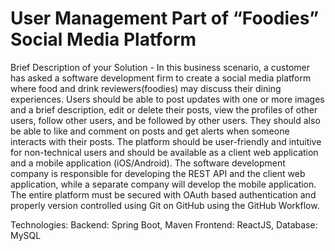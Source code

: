 # User Management Part of “Foodies” Social Media Platform

Brief Description of your Solution -
In this business scenario, a customer has asked a software development firm to create a social media platform where food and drink reviewers(foodies) may discuss their dining experiences. Users should be able to post updates with one or more images and a brief description, edit or delete their posts, view the profiles of other users, follow other users, and be followed by other users. They should also be able to like and comment on posts and get alerts when someone interacts with their posts. The platform should be user-friendly and intuitive for non-technical users and should be available as a client web application and a mobile application (iOS/Android). The software development company is responsible for developing the REST API and the client web application, while a separate company will develop the mobile application. The entire platform must be secured with OAuth based authentication and properly version controlled using Git on GitHub using the GitHub Workflow.

Technologies:
Backend: Spring Boot, Maven Frontend: ReactJS, Database: MySQL
